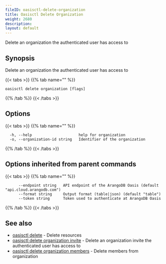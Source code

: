 ```yaml
---
fileID: oasisctl-delete-organization
title: Oasisctl Delete Organization
weight: 2680
description: 
layout: default
---
```

Delete an organization the authenticated user has access to

## Synopsis

Delete an organization the authenticated user has access to

{{< tabs >}}
{{% tab name="" %}}
```
oasisctl delete organization [flags]
```
{{% /tab %}}
{{< /tabs >}}

## Options

{{< tabs >}}
{{% tab name="" %}}
```
  -h, --help                     help for organization
  -o, --organization-id string   Identifier of the organization
```
{{% /tab %}}
{{< /tabs >}}

## Options inherited from parent commands

{{< tabs >}}
{{% tab name="" %}}
```
      --endpoint string   API endpoint of the ArangoDB Oasis (default "api.cloud.arangodb.com")
      --format string     Output format (table|json) (default "table")
      --token string      Token used to authenticate at ArangoDB Oasis
```
{{% /tab %}}
{{< /tabs >}}

## See also

* [oasisctl delete]()	 - Delete resources
* [oasisctl delete organization invite](oasisctl-delete-organization-invite)	 - Delete an organization invite the authenticated user has access to
* [oasisctl delete organization members](oasisctl-delete-organization-members)	 - Delete members from organization

